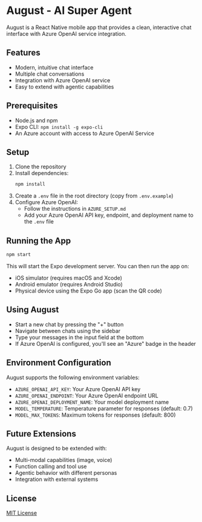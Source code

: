 # August - AI Super Agent

August is a React Native mobile app that provides a clean, interactive chat interface with Azure OpenAI service integration.

## Features

- Modern, intuitive chat interface
- Multiple chat conversations
- Integration with Azure OpenAI service
- Easy to extend with agentic capabilities

## Prerequisites

- Node.js and npm
- Expo CLI: `npm install -g expo-cli`
- An Azure account with access to Azure OpenAI Service

## Setup

1. Clone the repository
2. Install dependencies:
   ```bash
   npm install
   ```
3. Create a `.env` file in the root directory (copy from `.env.example`)
4. Configure Azure OpenAI:
   - Follow the instructions in `AZURE_SETUP.md`
   - Add your Azure OpenAI API key, endpoint, and deployment name to the `.env` file

## Running the App

```bash
npm start
```

This will start the Expo development server. You can then run the app on:
- iOS simulator (requires macOS and Xcode)
- Android emulator (requires Android Studio)
- Physical device using the Expo Go app (scan the QR code)

## Using August

- Start a new chat by pressing the "+" button
- Navigate between chats using the sidebar
- Type your messages in the input field at the bottom
- If Azure OpenAI is configured, you'll see an "Azure" badge in the header

## Environment Configuration

August supports the following environment variables:

- `AZURE_OPENAI_API_KEY`: Your Azure OpenAI API key
- `AZURE_OPENAI_ENDPOINT`: Your Azure OpenAI endpoint URL
- `AZURE_OPENAI_DEPLOYMENT_NAME`: Your model deployment name
- `MODEL_TEMPERATURE`: Temperature parameter for responses (default: 0.7)
- `MODEL_MAX_TOKENS`: Maximum tokens for responses (default: 800)

## Future Extensions

August is designed to be extended with:
- Multi-modal capabilities (image, voice)
- Function calling and tool use
- Agentic behavior with different personas
- Integration with external systems

## License

[MIT License](LICENSE)